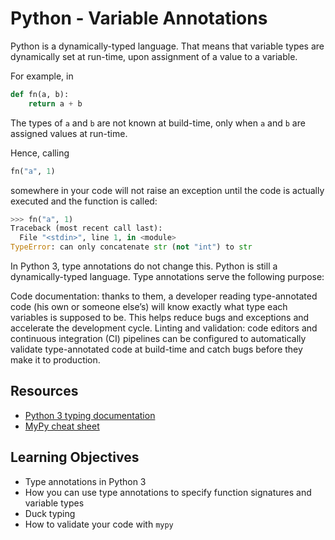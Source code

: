 # Python - Variable Annotations
Python is a dynamically-typed language. That means that variable types are dynamically set at run-time, upon assignment of a value to a variable.

For example, in
```python
def fn(a, b):
    return a + b
```
The types of `a` and `b` are not known at build-time, only when `a` and `b` are assigned values at run-time.

Hence, calling
```python
fn("a", 1)
```
somewhere in your code will not raise an exception until the code is actually executed and the function is called:
```python
>>> fn("a", 1)
Traceback (most recent call last):
  File "<stdin>", line 1, in <module>
TypeError: can only concatenate str (not "int") to str
```
In Python 3, type annotations do not change this. Python is still a dynamically-typed language. Type annotations serve the following purpose:

Code documentation: thanks to them, a developer reading type-annotated code (his own or someone else’s) will know exactly what type each variables is supposed to be. This helps reduce bugs and exceptions and accelerate the development cycle.
Linting and validation: code editors and continuous integration (CI) pipelines can be configured to automatically validate type-annotated code at build-time and catch bugs before they make it to production.

## Resources
* [Python 3 typing documentation](https://docs.python.org/3/library/typing.html)
* [MyPy cheat sheet](https://mypy.readthedocs.io/en/latest/cheat_sheet_py3.html)

## Learning Objectives
* Type annotations in Python 3
* How you can use type annotations to specify function signatures and variable types
* Duck typing
* How to validate your code with `mypy`
